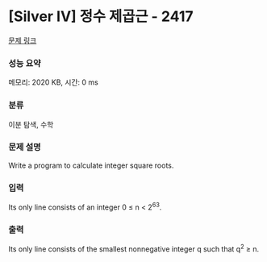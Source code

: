 # [Silver IV] 정수 제곱근 - 2417 

[문제 링크](https://www.acmicpc.net/problem/2417) 

### 성능 요약

메모리: 2020 KB, 시간: 0 ms

### 분류

이분 탐색, 수학

### 문제 설명

<p>Write a program to calculate integer square roots.</p>

### 입력 

 <p>Its only line consists of an integer 0 ≤ n < 2<sup>63</sup>.</p>

### 출력 

 <p>Its only line consists of the smallest nonnegative integer q such that q<sup>2</sup> ≥ n.</p>

